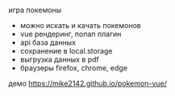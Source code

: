 игра покемоны

- можно искать и качать покемонов
- vue рендеринг, попап плагин
- api база данных
- сохранение в local.storage
- выгрузка данных в pdf
- браузеры firefox, chrome, edge

демо https://mike2142.github.io/pokemon-vue/
